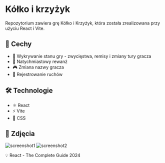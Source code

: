 # Kółko i krzyżyk
Repozytorium zawiera grę Kółko i Krzyżyk, która została zrealizowana przy użyciu React i Vite.

## 🚀 Cechy
 - 🎯 Wykrywanie stanu gry - zwycięstwa, remisy i zmiany tury gracza
 - 🔄 Natychmiastowy rewanż
 - 🎮 Zmiana nazwy gracza
 - 📝 Rejestrowanie ruchów

## 🛠️ Technologie
 -  ⚛️ React
 -  ⚡ Vite
 -  🎨 CSS

## 📸 Zdjęcia
![screenshot1](https://github.com/user-attachments/assets/0480ba52-f358-479c-b4ee-5b9c9caf80ab)
![screenshot2](https://github.com/user-attachments/assets/30110815-2b63-43c4-a27d-c23905b263b6)

💡 React - The Complete Guide 2024
